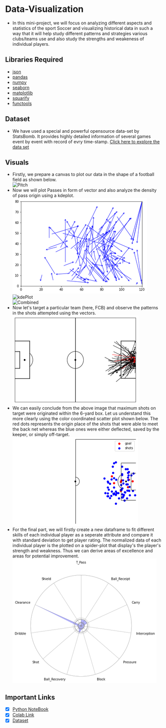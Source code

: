 # Data-Visualization
- In this mini-project, we will focus on analyzing different aspects and statistics of the sport Soccer and visualizing historical data in such a way that it will help study different patterns and strategies various clubs/teams use and also study the strengths and weakeness of individual players.

## Libraries Required
- [json](https://docs.python.org/3/library/json.html)
- [pandas](https://pandas.pydata.org/)
- [numpy](https://numpy.org/)
- [seaborn](https://seaborn.pydata.org/)
- [matplotlib](https://matplotlib.org/)
- [squarify](https://github.com/laserson/squarify)
- [functools](https://docs.python.org/3/library/functools.html)

## Dataset
- We have used a special and powerful opensource data-set by StatsBomb. It provides highly detailed information of several games event by event with record of evry time-stamp. [Click here to explore the data set](https://github.com/Sidhved/open-data)

## Visuals
- Firstly, we prepare a canvas to plot our data in the shape of a football field as shown below.<br>
![Pitch]('Images_Data\Pitch.png')<br>
- Now we will plot Passes in form of vector and also analyze the density of pass origin using a kdeplot.<br>
![PassMap](https://github.com/Sidhved/Data-Visualization/blob/main/Images_Data/Passes1.png) ![kdePlot]('Images_Data\Passes2.png')<br>
![Combined]('Images_Data\Passes3.png')<br>
- Now let's target a particular team (here, FCB) and observe the patterns in the shots attempted using the vectors.<br>
![Shots](Images_Data\Shots1.png)<br>
- We can easily conclude from the above image that maximum shots on target were originated within the 6-yard box. Let us understand this more clearly using the color coordinated scatter plot shown below. The red dots represents the origin place of the shots that were able to meet the back net whereas the blue ones were either deflected, saved by the keeper, or simply off-target.<br>
![ShotsScatter](Images_Data\Shots2.png)<br>
- For the final part, we will firstly create a new dataframe to fit different skills of each individual player as a seperate attribute and compare it with standard deviation to get player rating. The normalized data of each individual player is the plotted on a spider-plot that display's the player's strength and weakness. Thus we can derive areas of excellence and areas for potential improvement.<br>
![PlayerProfile](Images_Data\Profile.png)

## Important Links
- [x] [Python NoteBook](Data\DV.ipynb)
- [x] [Colab Link](https://colab.research.google.com/github/Sidhved/Data-Visualization/blob/main/Data_Visualization_Presentation.ipynb)
- [x] [Dataset](https://github.com/Sidhved/open-data)